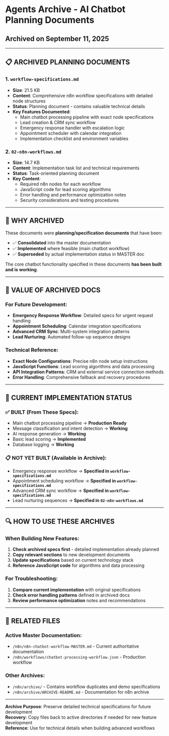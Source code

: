 # Agents Archive - AI Chatbot Planning Documents  
## Archived on September 11, 2025

---

## 📋 **ARCHIVED PLANNING DOCUMENTS**

### **1. `workflow-specifications.md`**
- **Size**: 21.5 KB
- **Content**: Comprehensive n8n workflow specifications with detailed node structures
- **Status**: Planning document - contains valuable technical details
- **Key Features Documented**:
  - Main chatbot processing pipeline with exact node specifications
  - Lead creation & CRM sync workflow
  - Emergency response handler with escalation logic
  - Appointment scheduler with calendar integration
  - Implementation checklist and environment variables

### **2. `02-n8n-workflows.md`** 
- **Size**: 14.7 KB
- **Content**: Implementation task list and technical requirements
- **Status**: Task-oriented planning document
- **Key Content**:
  - Required n8n nodes for each workflow
  - JavaScript code for lead scoring algorithms
  - Error handling and performance optimization notes
  - Security considerations and testing procedures

---

## 🎯 **WHY ARCHIVED**

These documents were **planning/specification documents** that have been:
- ✅ **Consolidated** into the master documentation
- ✅ **Implemented** where feasible (main chatbot workflow)
- ✅ **Superseded** by actual implementation status in MASTER doc

The core chatbot functionality specified in these documents **has been built and is working**.

---

## 💎 **VALUE OF ARCHIVED DOCS**

### **For Future Development**:
- **Emergency Response Workflow**: Detailed specs for urgent request handling
- **Appointment Scheduling**: Calendar integration specifications  
- **Advanced CRM Sync**: Multi-system integration patterns
- **Lead Nurturing**: Automated follow-up sequence designs

### **Technical Reference**:
- **Exact Node Configurations**: Precise n8n node setup instructions
- **JavaScript Functions**: Lead scoring algorithms and data processing
- **API Integration Patterns**: CRM and external service connection methods
- **Error Handling**: Comprehensive fallback and recovery procedures

---

## 🔄 **CURRENT IMPLEMENTATION STATUS**

### **✅ BUILT (From These Specs)**:
- Main chatbot processing pipeline → **Production Ready**
- Message classification and intent detection → **Working**
- AI response generation → **Working**
- Basic lead scoring → **Implemented**
- Database logging → **Working**

### **📋 NOT YET BUILT (Available in Archive)**:
- Emergency response workflow → **Specified in `workflow-specifications.md`**
- Appointment scheduling workflow → **Specified in `workflow-specifications.md`** 
- Advanced CRM sync workflow → **Specified in `workflow-specifications.md`**
- Lead nurturing sequences → **Specified in `02-n8n-workflows.md`**

---

## 🔍 **HOW TO USE THESE ARCHIVES**

### **When Building New Features**:
1. **Check archived specs first** - detailed implementation already planned
2. **Copy relevant sections** to new development documents
3. **Update specifications** based on current technology stack
4. **Reference JavaScript code** for algorithms and data processing

### **For Troubleshooting**:
1. **Compare current implementation** with original specifications
2. **Check error handling patterns** defined in archived docs
3. **Review performance optimization** notes and recommendations

---

## 📁 **RELATED FILES**

### **Active Master Documentation**:
- `/n8n/n8n-chatbot-workflow-MASTER.md` - Current authoritative documentation
- `/n8n/workflows/chatbot-processing-workflow.json` - Production workflow

### **Other Archives**:
- `/n8n/archive/` - Contains workflow duplicates and demo specifications
- `/n8n/archive/ARCHIVE-README.md` - Documentation for n8n archive

---

**Archive Purpose**: Preserve detailed technical specifications for future development  
**Recovery**: Copy files back to active directories if needed for new feature development  
**Reference**: Use for technical details when building advanced workflows
